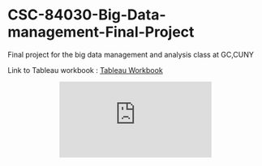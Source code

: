 # CSC-84030-Big-Data-management-Final-Project
Final project for the big data management and analysis class at GC,CUNY


Link to Tableau workbook :  [Tableau Workbook](https://public.tableau.com/views/311workbook/CompDash?:embed=y&:display_count=yes)

<center><iframe src="https://public.tableau.com/views/311workbook/CompDash?:embed=y&:display_count=yes" allowfullscreen frameborder="0"></iframe></center>
